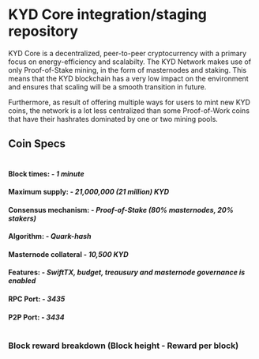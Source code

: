 # KYD Core integration/staging repository

KYD Core is a decentralized, peer-to-peer cryptocurrency with a primary focus on energy-efficiency and scalabilty. The KYD Network makes use of only Proof-of-Stake mining, in the form of masternodes and staking. This means that the KYD blockchain has a very low impact on the environment and ensures that scaling will be a smooth transition in future. 

Furthermore, as result of offering multiple ways for users to mint new KYD coins, the network is a lot less centralized than some Proof-of-Work coins that have their hashrates dominated by one or two mining pools.

## Coin Specs

#

#### Block times: - *1 minute* 
#### Maximum supply: - *21,000,000 (21 million) KYD*
#### Consensus mechanism: - *Proof-of-Stake (80% masternodes, 20% stakers)*
#### Algorithm: - *Quark-hash* 
#### Masternode collateral - *10,500 KYD*  
#### Features: - *SwiftTX, budget, treausury and masternode governance is enabled* 
#### RPC Port: - *3435* 
#### P2P Port: - *3434* 

#

### Block reward breakdown (Block height - Reward per block)
#



